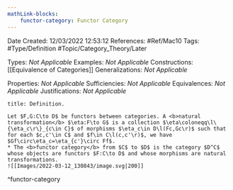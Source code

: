 ```yaml
---
mathLink-blocks:
    functor-category: Functor Category
---
```


<div class="topSpace"></div>

Date Created: 12/03/2022 12:53:12
References: #Ref/Mac10
Tags: #Type/Definition #Topic/Category_Theory/Later

Types: <i>Not Applicable</i>
Examples: <i>Not Applicable</i>
Constructions: [[Equivalence of Categories]]
Generalizations: <i>Not Applicable</i>

Properties: <i>Not Applicable</i>
Sufficiencies: <i>Not Applicable</i>
Equivalences: <i>Not Applicable</i>
Justifications: <i>Not Applicable</i>

``` ad-Definition
title: Definition.

Let $F,G:C\to D$ be functors between categories. A <b>natural transformation</b> $\eta:F\to G$ is a collection $\eta\coloneqq\l\{\eta_c\r\}_{c\in C}$ of morphisms $\eta_c\in D\l(Fc,Gc\r)$ such that for each $c,c'\in C$ and $f\in C\l(c,c'\r)$, we have $Gf\circ\eta_c=\eta_{c'}\circ Ff$.
* The <b>functor category</b> from $C$ to $D$ is the category $D^C$ whose objects are functors $F:C\to D$ and whose morphisms are natural transformations.
![[Images/2022-03-12_130843/image.svg|200]]

```
^functor-category
